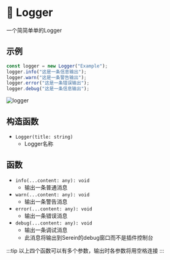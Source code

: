 # 📢 Logger

一个简简单单的Logger

## 示例

```js
const logger = new Logger("Example");
logger.info("这是一条信息输出");
logger.warn("这是一条警告输出");
logger.error("这是一条错误输出");
logger.debug("这是一条信息输出");
```

![logger](/img/logger.png)

## 构造函数

- `Logger(title: string)`
  - Logger名称

## 函数

- `info(...content: any): void`
  - 输出一条普通消息
- `warn(...content: any): void`
  - 输出一条警告消息
- `error(...content: any): void`
  - 输出一条错误消息
- `debug(...content: any): void`
  - 输出一条调试消息
  - 此消息将输出到Serein的debug窗口而不是插件控制台

:::tip
以上四个函数可以有多个参数，输出时各参数将用空格连接
:::
